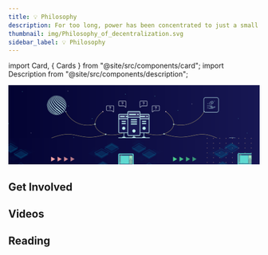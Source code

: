 ```yaml
---
title: 💡 Philosophy
description: For too long, power has been concentrated to just a small part of the world's population. The internet has the power to fix this, but not the way it's been built so far.
thumbnail: img/Philosophy_of_decentralization.svg
sidebar_label: 💡 Philosophy
---
```


import Card, { Cards } from "@site/src/components/card";
import Description from "@site/src/components/description";

![img alt](img/Philosophy_of_decentralization.svg)

<Description
  text="  For too long, power has been concentrated to just a small part of the world's
  population. The internet has the power to fix this, but not the way it's been
  built so far."
/>

## Get Involved

<Cards>
  <Card
    title="<p><strong>Join the Discord</strong></p>"
    description=" <p>Koii's discord is where the community comes to discuss new ideas and recent updates.</p>"
    link="https://discord.gg/koii"
    linkText="Sign in here"
    svgName="discord"
    cardPerRow="3"
  />
  <Card
    title="<p><strong>Read Community Posts</strong></p>"
    description="<p>The Peeranha forums provide a place for long term answers and lasting discussions.</p>"
    link="https://peeranha.io/feed/6"
    linkText="Check it out"
    svgName="peeranha"
    cardPerRow="3"
  />
  <Card
    title="<p><strong>Follow Koii on Twitter</strong></p>"
    description=" <p>Join us on Twitter to stay tuned on ecosystem updates, and what people are saying daily.</p>"
    link="https://twitter.com/KoiiNetwork?"
    linkText="See Recent Posts"
    svgName="twitter"
    cardPerRow="3"
  />
</Cards>

## Videos

<Cards>
  <Card
    title="<p>DecentralCon Miami Talk</p>"
    link="https://www.youtube.com/watch?v=QCcGpw2j34Q&t=94s"
    linkText="Watch Video"
    svgName="decentralConVideo"
    cardPerRow="3"
  />
  <Card
    title="<p>To smart contract & beyond- a brief history of decentralization</p>"
    link="https://www.youtube.com/watch?v=4PMFIlujv3Y&t=612s&ab_channel=TheDAOist"
    linkText="Watch Video"
    svgName="decentralizationVideo"
    cardPerRow="3"
  />
  <Card
    title="<p>Internet could be owned by people</p>"
    link="https://youtu.be/zoxAW6R9NEM"
    linkText="Watch Video"
    svgName="internetVideo"
    cardPerRow="3"
  />
  <Card
    title="<p>User Governance of Social Media Platforms></p>"
    link="https://www.youtube.com/watch?v=dc_vaBvUMHE&ab_channel=KoiiNetwork"
    linkText="Watch Video"
    svgName="userGovernanceVideo"
    cardPerRow="3"
  />
  <Card
    title="<p>Koii's Decentralized Protocol</p>"
    link="	https://www.youtube.com/watch?v=Q5iHzjwj_ko&ab_channel=Cardstack"
    linkText="Watch Video"
    svgName="protocolVideo"
    cardPerRow="3"
  />
  <Card
    title="<p>CARP at Compute Over Data Summit in Lisbon</p>"
    link="https://www.youtube.com/watch?v=mEzo0xRXh68"
    linkText="Watch Video"
    svgName="carpVideo"
    cardPerRow="3"
  />
</Cards>

## Reading

<Cards>
  <Card
    title="<p><strong>CARP</strong></p>"
    description=" <p>Koii is a reputation-based community. We believe in accountability, trust, and most of all, fairness for every community member.</p>"
    link="/develop/microservices-and-tasks/using-reputation"
    svgName="carp"
    cardPerRow="2"
  />
  <Card
    title="<p><strong>Gradual Consensus</strong></p>"
    description="<p>Nothing happens immediately - Koii combines instant transaction speeds for payments with &#x3B;slow and steady&#x3B; verification of information over time.</p>"
    link="/develop/microservices-and-tasks/what-are-tasks/gradual-consensus"
    svgName="consensus"
    cardPerRow="2"
  />
</Cards>
